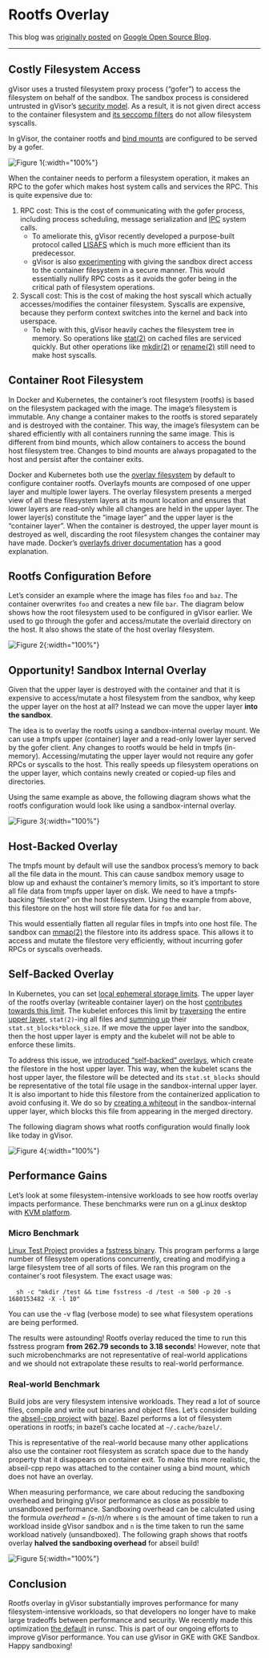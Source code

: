 # Rootfs Overlay

This blog was
[originally posted](https://opensource.googleblog.com/2023/04/gvisor-improves-performance-with-root-filesystem-overlay.html)
on [Google Open Source Blog](https://opensource.googleblog.com/).

--------------------------------------------------------------------------------

## Costly Filesystem Access

gVisor uses a trusted filesystem proxy process (“gofer”) to access the
filesystem on behalf of the sandbox. The sandbox process is considered untrusted
in gVisor’s
[security model](https://gvisor.dev/docs/architecture_guide/security/). As a
result, it is not given direct access to the container filesystem and
[its seccomp filters](https://github.com/google/gvisor/tree/master/runsc/boot/filter)
do not allow filesystem syscalls.

In gVisor, the container rootfs and
[bind mounts](https://docs.docker.com/storage/bind-mounts/#) are configured to
be served by a gofer.

![Figure 1](/assets/images/2023-05-08-rootfs-overlay-gofer-diagram.svg "Gofer process diagram."){:width="100%"}

When the container needs to perform a filesystem operation, it makes an RPC to
the gofer which makes host system calls and services the RPC. This is quite
expensive due to:

1.  RPC cost: This is the cost of communicating with the gofer process,
    including process scheduling, message serialization and
    [IPC](https://en.wikipedia.org/wiki/Inter-process_communication) system
    calls.
    *   To ameliorate this, gVisor recently developed a purpose-built protocol
        called [LISAFS](https://github.com/google/gvisor/tree/master/pkg/lisafs)
        which is much more efficient than its predecessor.
    *   gVisor is also
        [experimenting](https://groups.google.com/g/gvisor-users/c/v-ODHzCrIjE)
        with giving the sandbox direct access to the container filesystem in a
        secure manner. This would essentially nullify RPC costs as it avoids the
        gofer being in the critical path of filesystem operations.
2.  Syscall cost: This is the cost of making the host syscall which actually
    accesses/modifies the container filesystem. Syscalls are expensive, because
    they perform context switches into the kernel and back into userspace.
    *   To help with this, gVisor heavily caches the filesystem tree in memory.
        So operations like
        [stat(2)](https://man7.org/linux/man-pages/man2/lstat.2.html) on cached
        files are serviced quickly. But other operations like
        [mkdir(2)](https://man7.org/linux/man-pages/man2/mkdir.2.html) or
        [rename(2)](https://man7.org/linux/man-pages/man2/rename.2.html) still
        need to make host syscalls.

## Container Root Filesystem

In Docker and Kubernetes, the container’s root filesystem (rootfs) is based on
the filesystem packaged with the image. The image’s filesystem is immutable. Any
change a container makes to the rootfs is stored separately and is destroyed
with the container. This way, the image’s filesystem can be shared efficiently
with all containers running the same image. This is different from bind mounts,
which allow containers to access the bound host filesystem tree. Changes to bind
mounts are always propagated to the host and persist after the container exits.

Docker and Kubernetes both use the
[overlay filesystem](https://docs.kernel.org/filesystems/overlayfs.html) by
default to configure container rootfs. Overlayfs mounts are composed of one
upper layer and multiple lower layers. The overlay filesystem presents a merged
view of all these filesystem layers at its mount location and ensures that lower
layers are read-only while all changes are held in the upper layer. The lower
layer(s) constitute the “image layer” and the upper layer is the “container
layer”. When the container is destroyed, the upper layer mount is destroyed as
well, discarding the root filesystem changes the container may have made.
Docker’s
[overlayfs driver documentation](https://docs.docker.com/storage/storagedriver/overlayfs-driver/#how-the-overlay2-driver-works)
has a good explanation.

## Rootfs Configuration Before

Let’s consider an example where the image has files `foo` and `baz`. The
container overwrites `foo` and creates a new file `bar`. The diagram below shows
how the root filesystem used to be configured in gVisor earlier. We used to go
through the gofer and access/mutate the overlaid directory on the host. It also
shows the state of the host overlay filesystem.

![Figure 2](/assets/images/2023-05-08-rootfs-overlay-before.svg "Rootfs state before."){:width="100%"}

## Opportunity! Sandbox Internal Overlay

Given that the upper layer is destroyed with the container and that it is
expensive to access/mutate a host filesystem from the sandbox, why keep the
upper layer on the host at all? Instead we can move the upper layer **into the
sandbox**.

The idea is to overlay the rootfs using a sandbox-internal overlay mount. We can
use a tmpfs upper (container) layer and a read-only lower layer served by the
gofer client. Any changes to rootfs would be held in tmpfs (in-memory).
Accessing/mutating the upper layer would not require any gofer RPCs or syscalls
to the host. This really speeds up filesystem operations on the upper layer,
which contains newly created or copied-up files and directories.

Using the same example as above, the following diagram shows what the rootfs
configuration would look like using a sandbox-internal overlay.

![Figure 3](/assets/images/2023-05-08-rootfs-overlay-memory.svg "Memory-backed rootfs overlay."){:width="100%"}

## Host-Backed Overlay

The tmpfs mount by default will use the sandbox process’s memory to back all the
file data in the mount. This can cause sandbox memory usage to blow up and
exhaust the container’s memory limits, so it’s important to store all file data
from tmpfs upper layer on disk. We need to have a tmpfs-backing “filestore” on
the host filesystem. Using the example from above, this filestore on the host
will store file data for `foo` and `bar`.

This would essentially flatten all regular files in tmpfs into one host file.
The sandbox can [mmap(2)](https://man7.org/linux/man-pages/man2/mmap.2.html) the
filestore into its address space. This allows it to access and mutate the
filestore very efficiently, without incurring gofer RPCs or syscalls overheads.

## Self-Backed Overlay

In Kubernetes, you can set
[local ephemeral storage limits](https://kubernetes.io/docs/concepts/configuration/manage-resources-containers/#setting-requests-and-limits-for-local-ephemeral-storage).
The upper layer of the rootfs overlay (writeable container layer) on the host
[contributes towards this limit](https://kubernetes.io/docs/concepts/configuration/manage-resources-containers/#resource-emphemeralstorage-consumption).
The kubelet enforces this limit by
[traversing](https://github.com/containerd/containerd/blob/bbcfbf2189f15c9e9e2ce0775c3caf2e8642274c/vendor/github.com/containerd/continuity/fs/du_unix.go#L57-L58)
the entire
[upper layer](https://github.com/containerd/containerd/blob/bbcfbf2189f15c9e9e2ce0775c3caf2e8642274c/snapshots/overlay/overlay.go#L189-L190),
`stat(2)`-ing all files and
[summing up](https://github.com/containerd/containerd/blob/bbcfbf2189f15c9e9e2ce0775c3caf2e8642274c/vendor/github.com/containerd/continuity/fs/du_unix.go#L69-L74)
their `stat.st_blocks*block_size`. If we move the upper layer into the sandbox,
then the host upper layer is empty and the kubelet will not be able to enforce
these limits.

To address this issue, we
[introduced “self-backed” overlays](https://github.com/google/gvisor/commit/a53b22ad5283b00b766178eff847c3193c1293b7),
which create the filestore in the host upper layer. This way, when the kubelet
scans the host upper layer, the filestore will be detected and its
`stat.st_blocks` should be representative of the total file usage in the
sandbox-internal upper layer. It is also important to hide this filestore from
the containerized application to avoid confusing it. We do so by
[creating a whiteout](https://github.com/google/gvisor/commit/09459b203a532c24fbb76cc88484d533356b8b91)
in the sandbox-internal upper layer, which blocks this file from appearing in
the merged directory.

The following diagram shows what rootfs configuration would finally look like
today in gVisor.

![Figure 4](/assets/images/2023-05-08-rootfs-overlay-self.svg "Self-backed rootfs overlay."){:width="100%"}

## Performance Gains

Let’s look at some filesystem-intensive workloads to see how rootfs overlay
impacts performance. These benchmarks were run on a gLinux desktop with
[KVM platform](https://gvisor.dev/docs/architecture_guide/platforms/#kvm).

### Micro Benchmark

[Linux Test Project](https://linux-test-project.github.io/) provides a
[fsstress binary](https://github.com/linux-test-project/ltp/tree/master/testcases/kernel/fs/fsstress).
This program performs a large number of filesystem operations concurrently,
creating and modifying a large filesystem tree of all sorts of files. We ran
this program on the container's root filesystem. The exact usage was:

&nbsp;&nbsp;&nbsp;&nbsp;`sh -c "mkdir /test && time fsstress -d /test -n 500 -p
20 -s 1680153482 -X -l 10"`

You can use the -v flag (verbose mode) to see what filesystem operations are
being performed.

The results were astounding! Rootfs overlay reduced the time to run this
fsstress program **from 262.79 seconds to 3.18 seconds**! However, note that
such microbenchmarks are not representative of real-world applications and we
should not extrapolate these results to real-world performance.

### Real-world Benchmark

Build jobs are very filesystem intensive workloads. They read a lot of source
files, compile and write out binaries and object files. Let’s consider building
the [abseil-cpp project](https://github.com/abseil/abseil-cpp) with
[bazel](https://bazel.build/). Bazel performs a lot of filesystem operations in
rootfs; in bazel’s cache located at `~/.cache/bazel/`.

This is representative of the real-world because many other applications also
use the container root filesystem as scratch space due to the handy property
that it disappears on container exit. To make this more realistic, the
abseil-cpp repo was attached to the container using a bind mount, which does not
have an overlay.

When measuring performance, we care about reducing the sandboxing overhead and
bringing gVisor performance as close as possible to unsandboxed performance.
Sandboxing overhead can be calculated using the formula *overhead = (s-n)/n*
where `s` is the amount of time taken to run a workload inside gVisor sandbox
and `n` is the time taken to run the same workload natively (unsandboxed). The
following graph shows that rootfs overlay **halved the sandboxing overhead** for
abseil build!

![Figure 5](/assets/images/2023-05-08-rootfs-overlay-benchmark-result.svg "Sandbox Overhead: rootfs overlay vs no overlay."){:width="100%"}

## Conclusion

Rootfs overlay in gVisor substantially improves performance for many
filesystem-intensive workloads, so that developers no longer have to make large
tradeoffs between performance and security. We recently made this optimization
[the default](https://github.com/google/gvisor/commit/38750cdedcce19a3039da10e515f5852565d2c7e)
in runsc. This is part of our ongoing efforts to improve gVisor performance. You
can use gVisor in GKE with GKE Sandbox. Happy sandboxing!

